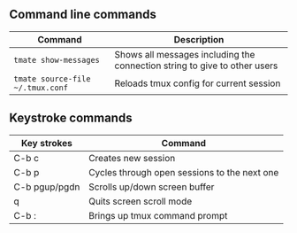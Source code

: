 ## Command line commands

| Command | Description |  
|---------|------------|  
| `tmate show-messages` | Shows all messages including the connection string to give to other users |  
| `tmate source-file ~/.tmux.conf` | Reloads tmux config for current session |


## Keystroke commands

| Key strokes | Command |  
|---------|------------|  
| C-b c | Creates new session |  
| C-b p | Cycles through open sessions to the next one |  
| C-b pgup/pgdn | Scrolls up/down screen buffer |  
| q | Quits screen scroll mode |  
| C-b : | Brings up tmux command prompt |